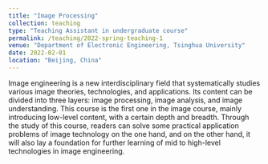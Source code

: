 ```yaml
---
title: "Image Processing"
collection: teaching
type: "Teaching Assistant in undergraduate course"
permalink: /teaching/2022-spring-teaching-1
venue: "Department of Electronic Engineering, Tsinghua University"
date: 2022-02-01
location: "Beijing, China"
---
```


Image engineering is a new interdisciplinary field that systematically studies various image theories, technologies, and applications. Its content can be divided into three layers: image processing, image analysis, and image understanding. This course is the first one in the image course, mainly introducing low-level content, with a certain depth and breadth. Through the study of this course, readers can solve some practical application problems of image technology on the one hand, and on the other hand, it will also lay a foundation for further learning of mid to high-level technologies in image engineering.